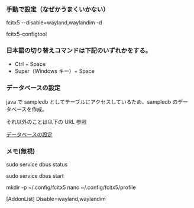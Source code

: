 ### 手動で設定（なぜかうまくいかない）

fcitx5 --disable=wayland,waylandim -d

fcitx5-configtool

### 日本語の切り替えコマンドは下記のいずれかをする。

- Ctrl + Space
- Super（Windows キー）+ Space

### データベースの設定

java で sampledb としてテーブルにアクセスしているため、sampledb のデータベースを作成。

それ以外のことは以下の URL 参照

[データベースの設定](https://github.com/hyk4869/studySQL)

### メモ(無視)

sudo service dbus status

sudo service dbus start

mkdir -p ~/.config/fcitx5
nano ~/.config/fcitx5/profile

[AddonList]
Disable=wayland,waylandim
